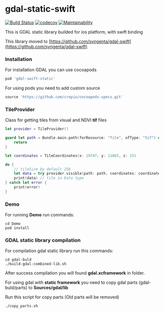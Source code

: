# gdal-static-swift
[![Build Status](https://travis-ci.com/cropio/gdal-static-swift.svg?token=2x1gjKbRpPVj3abdDxFe&branch=master)](https://travis-ci.com/cropio/gdal-static-swift) [![codecov](https://codecov.io/gh/cropio/gdal-static-swift/branch/master/graph/badge.svg?token=79emLU9lm3)](https://codecov.io/gh/cropio/gdal-static-swift) [![Maintainability](https://api.codeclimate.com/v1/badges/14c3a11bb64cf09f9317/maintainability)](https://codeclimate.com/repos/5ea6c2f7644a6501a300d6bc/maintainability)

This is GDAL static library builded for ios platform, with swift binding

This library moved to [https://github.com/syngenta/gdal-swift](https://github.com/syngenta/gdal-swift)

### Installation
For installation GDAL you can use cocoapods

```ruby
pod 'gdal-swift-static'
```

For using pods you need to add custom source
```ruby
source 'https://github.com/cropio/cocoapods-specs.git'
```

### TileProvider
Class for getting tiles from visual and NDVI **tif** files

```swift
let provider = TileProvider()

guard let path = Bundle.main.path(forResource: "file", ofType: "tif") else {
    return
}

let coordinates = TileCoordinates(x: 19747, y: 11083, z: 15)

do {
    // tileSize by default 256
    let data = try provider.visible(path: path, coordinates: coordinates, tileSize: 256)
    print(data) // tile in Data type
} catch let error {
    print(error)
}
```

### Demo
For running **Demo** run commands:
```shell
cd Demo
pod install
```

### GDAL static library compilation
For compilation gdal static library run this commands:

```shell
cd gdal-buld
./build-gdal-combined-lib.sh
```

After success compilation you will found **gdal.xcframework** in folder.

For using gdal with **static framework** you need to copy gdal parts (gdal-buld/parts) to **Sources/gdal/lib**

Run this script for copy parts (Old parts will be removed)
```shell
./copy_parts.sh
```
